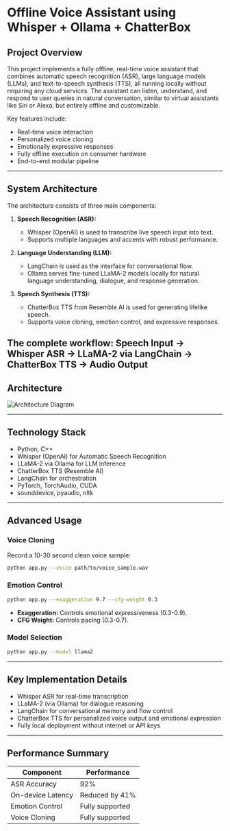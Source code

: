 # Offline Voice Assistant using Whisper + Ollama + ChatterBox

## Project Overview

This project implements a fully offline, real-time voice assistant that combines automatic speech recognition (ASR), large language models (LLMs), and text-to-speech synthesis (TTS), all running locally without requiring any cloud services. The assistant can listen, understand, and respond to user queries in natural conversation, similar to virtual assistants like Siri or Alexa, but entirely offline and customizable.

Key features include:

* Real-time voice interaction
* Personalized voice cloning
* Emotionally expressive responses
* Fully offline execution on consumer hardware
* End-to-end modular pipeline

---

## System Architecture

The architecture consists of three main components:

1. **Speech Recognition (ASR):**

   * Whisper (OpenAI) is used to transcribe live speech input into text.
   * Supports multiple languages and accents with robust performance.

2. **Language Understanding (LLM):**

   * LangChain is used as the interface for conversational flow.
   * Ollama serves fine-tuned LLaMA-2 models locally for natural language understanding, dialogue, and response generation.

3. **Speech Synthesis (TTS):**

   * ChatterBox TTS from Resemble AI is used for generating lifelike speech.
   * Supports voice cloning, emotion control, and expressive responses.

The complete workflow:
**Speech Input → Whisper ASR → LLaMA-2 via LangChain → ChatterBox TTS → Audio Output**
---

## Architecture
![Architecture Diagram](./architecture.png)

---

## Technology Stack

* Python, C++
* Whisper (OpenAI) for Automatic Speech Recognition
* LLaMA-2 via Ollama for LLM inference
* ChatterBox TTS (Resemble AI)
* LangChain for orchestration
* PyTorch, TorchAudio, CUDA
* sounddevice, pyaudio, nltk

---

## Advanced Usage

### Voice Cloning

Record a 10-30 second clean voice sample:

```bash
python app.py --voice path/to/voice_sample.wav
```

### Emotion Control

```bash
python app.py --exaggeration 0.7 --cfg-weight 0.3
```

* **Exaggeration:** Controls emotional expressiveness (0.3-0.9).
* **CFG Weight:** Controls pacing (0.3-0.7).

### Model Selection

```bash
python app.py --model llama2
```

---

## Key Implementation Details

* Whisper ASR for real-time transcription
* LLaMA-2 (via Ollama) for dialogue reasoning
* LangChain for conversational memory and flow control
* ChatterBox TTS for personalized voice output and emotional expression
* Fully local deployment without internet or API keys

---

## Performance Summary

| Component         | Performance     |
| ----------------- | --------------- |
| ASR Accuracy      | 92%             |
| On-device Latency | Reduced by 41%  |
| Emotion Control   | Fully supported |
| Voice Cloning     | Fully supported |
